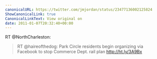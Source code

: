 ```yaml
---
canonicalURL: https://twitter.com/jmjordan/status/23477136002125824
ShowCanonicalLink: true
CanonicalLinkText: View original on
date: 2011-01-07T20:32:40+00:00
---
```

RT @NorthCharleston:
> RT @haireofthedog: Park Circle residents begin organizing via Facebook to stop Commerce Dept. rail plan http://ht.ly/3A9Bx